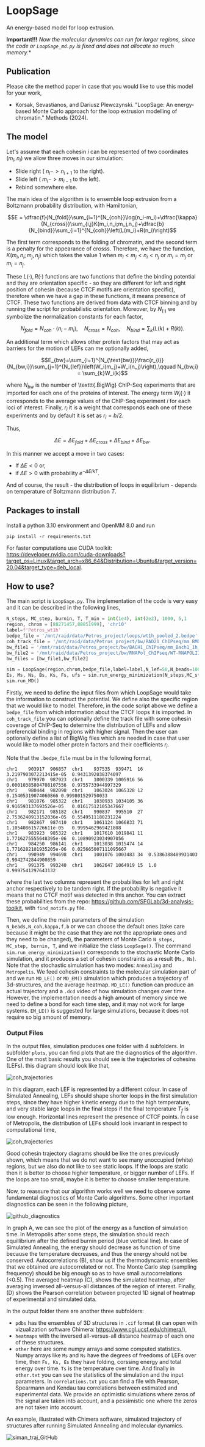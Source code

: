 # LoopSage
An energy-based model for loop extrusion.

**Important!!!** *Now the molecular dynamics can run for larger regions, since the code or `LoopSage_md.py` is fixed and does not allocate so much memory.**


## Publication
Please cite the method paper in case that you would like to use this model for your work,

* Korsak, Sevastianos, and Dariusz Plewczynski. "LoopSage: An energy-based Monte Carlo approach for the loop extrusion modelling of chromatin." Methods (2024).

## The model

Let's assume that each cohesin $i$ can be represented of two coordinates $(m_{i},n_{i})$ we allow three moves in our simulation:

* Slide right ( $n_{i} -> n_{i+1}$ to the right).
* Slide left ( $m_{i} -> m_{i-1}$ to the left).
* Rebind somewhere else.


The main idea of the algorithm is to ensemble loop extrusion from a Boltzmann probability distribution, with Hamiltonian,

$$E = \dfrac{f}{N_{fold}}\sum_{i=1}^{N_{coh}}\log(n_i-m_i)+\dfrac{\kappa}{N_{cross}}\sum_{i,j}K(m_i,n_i;m_j,n_j)+\dfrac{b}{N_{bind}}\sum_{i=1}^{N_{coh}}\left(L(m_i)+R(n_i)\right)$$

The first term corresponds to the folding of chromatin, and the second term is a penalty for the appearance of crosss. Therefore, we have the function,
$K(m_{i},n_{i};m_{j},n_{j})$ which takes the value 1 when $m_{i} < m_{j} < n_{i} < n_{j}$ or $m_{i}=m_{j}$ or $m_{i}=n_{j}$.

These $L(\cdot), R(\cdot)$ functions are two functions that define the binding potential and they are orientation specific - so they are different for left and right position of cohesin (because CTCF motifs are orientation specific), therefore when we have a gap in these functions, it means presence of CTCF. These two functions are derived from data with CTCF binning and by running the script for probabilistic orientation. Moreover, by $N_{(\cdot)}$ we symbolize the normalization constants for each factor,

$$N_{fold}=N_{coh}\cdot \langle n_i-m_i\rangle,\quad N_{cross}=N_{coh},\quad N_{bind}=\sum_{k}\left(L(k)+R(k)\right).$$

An additional term which allows other protein factors that may act as barriers for the motion of LEFs can me optionally added,

$$E_{bw}=\sum_{i=1}^{N_{\text{bw}}}\frac{r_{i}}{N_{bw,i}}\sum_{j=1}^{N_{lef}}\left(W_i(m_j)+W_i(n_j)\right),\qquad N_{bw,i} = \sum_{k}W_i(k)$$

where $N_{bw}$ is the number of \texttt{.BigWig} ChIP-Seq experiments that are imported for each one of the proteins of interest. The energy term $W_{i}(\cdot)$ it corresponds to the average values of the ChIP-Seq experiment $i$ for each loci of interest. Finally, $r_{i}$ it is a weight that corresponds each one of these experiments and by default it is set as $r_{i}=b/2$.

Thus,

$$\Delta E = \Delta E_{fold}+\Delta E_{cross}+\Delta E_{bind} + \Delta E_{bw}.$$

In this manner we accept a move in two cases:

* If $\Delta E<0$ or,
* if $\Delta E>0$ with probability $e^{-\Delta E/kT}$.

And of course, the result - the distribution of loops in equilibrium -  depends on temperature of Boltzmann distribution $T$.

## Packages to install
Install a python 3.10 environment and OpenMM 8.0 and run 

```
pip install -r requirements.txt
```

For faster computations use CUDA toolkit: https://developer.nvidia.com/cuda-downloads?target_os=Linux&target_arch=x86_64&Distribution=Ubuntu&target_version=20.04&target_type=deb_local.

## How to use?

The main script is `LoopSage.py`. The implementation of the code is very easy and it can be described in the following lines,

```python
N_steps, MC_step, burnin, T, T_min = int(1e4), int(2e2), 1000, 5,1
region, chrom = [88271457,88851999], 'chr10'
label=f'Petros_wt1h'
bedpe_file = '/mnt/raid/data/Petros_project/loops/wt1h_pooled_2.bedpe'
coh_track_file = '/mnt/raid/data/Petros_project/bw/RAD21_ChIPseq/mm_BMDM_WT_Rad21_heme_60min.bw'
bw_file1 = '/mnt/raid/data/Petros_project/bw/BACH1_ChIPseq/mm_Bach1_1h_rep1_heme_merged.bw'
bw_file2 = '/mnt/raid/data/Petros_project/bw/RNAPol_ChIPseq/WT-RNAPOLIIS2-1h-heme100-rep1_S5.bw'
bw_files = [bw_file1,bw_file2]

sim = LoopSage(region,chrom,bedpe_file,label=label,N_lef=50,N_beads=1000,bw_files=bw_files,track_file=coh_track_file)
Es, Ms, Ns, Bs, Ks, Fs, ufs = sim.run_energy_minimization(N_steps,MC_step,burnin,T,T_min,poisson_choice=True,mode='Annealing',viz=True,save=True)
sim.run_MD()
```

Firstly, we need to define the input files from which LoopSage would take the information to construct the potential. We define also the specific region that we would like to model. Therefore, in the code script above we define a `bedpe_file` from which information about the CTCF loops it is imported. In `coh_track_file` you can optionally define the track file with some cohesin coverage of ChIP-Seq to determine the distribution of LEFs and allow preferencial binding in regions with higher signal. Then the user can optionally define a list of BigWig files which are needed in case that user would like to model other protein factors and their coefficients $r_i$.

Note that the `.bedpe_file` must be in the following format,

```
chr1	903917	906857	chr1	937535	939471	16	3.2197903072213415e-05	0.9431392038374097
chr1	979970	987923	chr1	1000339	1005916	56	0.00010385804708107556	0.9755733944997329
chr1	980444	982098	chr1	1063024	1065328	12	0.15405319074060866	0.999801529750033
chr1	981076	985322	chr1	1030933	1034105	36	9.916593137693526e-05	0.01617512105347667
chr1	982171	985182	chr1	990837	995510	27	2.7536240913152036e-05	0.5549511180231224
chr1	982867	987410	chr1	1061124	1066833	71	1.105408615726611e-05	0.9995462969421808
chr1	983923	985322	chr1	1017610	1019841	11	1.7716275555648395e-06	0.10890923034907056
chr1	984250	986141	chr1	1013038	1015474	14	1.7716282101935205e-06	0.025665007111095667
chr1	990949	994698	chr1	1001076	1003483	34	0.5386388489931403	0.9942742844900859
chr1	991375	993240	chr1	1062647	1064919	15	1.0	0.9997541297643132
```

where the last two columns represent the probabilites for left and right anchor respectively to be tandem right. If the probability is negative it means that no CTCF motif was detected in this anchor. You can extract these probabilities from the repo: https://github.com/SFGLab/3d-analysis-toolkit, with `find_motifs.py` file. 

Then, we define the main parameters of the simulation `N_beads,N_coh,kappa,f,b` or we can choose the default ones (take care because it might be the case that they are not the appropriate ones and they need to be changed), the parameters of Monte Carlo `N_steps, MC_step, burnin, T`, and we initialize the class `LoopSage()`. The command `sim.run_energy_minimization()` corresponds to the stochastic Monte Carlo simulation, and it produces a set of cohesin constraints as a result (`Ms, Ns`). Note that the stochastic simulation has two modes: `Annealing` and `Metropolis`. We feed cohesin constraints to the molecular simulation part of and we run `MD_LE()` or `MD_EM()` simulation which produces a trajectory of 3d-structures, and the average heatmap. `MD_LE()` function can produce an actual trajectory and a `.dcd` video of how simulation changes over time. However, the implementation needs a high amount of memory since we need to define a bond for each time step, and it may not work for large systems. `EM_LE()` is suggested for large simulations, because it does not require so big amount of memory.

### Output Files
In the output files, simulation produces one folder with 4 subfolders. In subfolder `plots`, you can find plots that are the diagnostics of the algorithm. One of the most basic results you should see is the trajectories of cohesins (LEFs). this diagram should look like that,

![coh_trajectories](https://github.com/SFGLab/LoopSage/assets/49608786/f73ffd2b-8359-4c6d-958b-9a770d4834ba)

In this diagram, each LEF is represented by a different colour. In case of Simulated Annealing, LEFs should shape shorter loops in the first simulation steps, since they have higher kinetic energy due to the high temperature, and very stable large loops in the final steps if the final temperature $T_f$ is low enough. Horizontal lines represent the presence of CTCF points. In case of Metropolis, the distribution of LEFs should look invariant in respect to computational time,

![coh_trajectories](https://github.com/SFGLab/LoopSage/assets/49608786/b48e2383-2509-4c68-a726-91a5e61aabf3)

Good cohesin trajectory diagrams should be like the ones previously shown, which means that we do not want to see many unoccupied (white) regions, but we also do not like to see static loops. If the loops are static then it is better to choose higher temperature, or bigger number of LEFs. If the loops are too small, maybe it is better to choose smaller temperature.

Now, to reassure that our algorithm works well we need to observe some fundamental diagnostics of Monte Carlo algorithms. Some other important diagnostics can be seen in the following picture,

![github_diagnostics](https://github.com/SFGLab/LoopSage/assets/49608786/b90e2355-be84-47c4-906f-5a2a62497b26)

In graph A, we can see the plot of the energy as a function of simulation time. In Metropolis after some steps, the simulation should reach equillibrium after the defined burnin period (blue vertical line). In case of Simulated Annealing, the energy should decrease as function of time because the temperature decreases, and thus the energy should not be conserved. Autocorrelations (B), show us if the thermodyncamic ensembles that we obtained are autocorrelated or not. The Monte Carlo step (sampling frequency) should be big enough so as to have small autocorrelations (<0.5). The averaged heatmap (C), shows the simulated heatmap, after averaging inversed all-versus-all distances of the region of interest. Finally, (D) shows the Pearson correlation between projected 1D signal of heatmap of experimental and simulated data.

In the output folder there are another three subfolders: 
* `pdbs` has the ensembles of 3D structures in `.cif` format (it can open with vizualization software Chimera: https://www.cgl.ucsf.edu/chimera/),
* `heatmaps` with the inversed all-versus-all distance heatmap of each one of these structures.
* `other` here are some numpy arrays and some computed statistics. Numpy arrays like `Ms` and `Ns` have the degrees of freedoms of LEFs over time, then `Fs, Ks, Es` they have folding, corssing energy and total energy over time. `Ts` is the temperature over time. And finally in `other.txt` you can see the statistics of the simulation and the input parameters. In `correlations.txt` you can find a file with Pearson, Spearmann and Kendau tau correlations between estimated and experimental data. We provide an optimistic simulations where zeros of the signal are taken into account, and a pessimistic one where the zeros are not taken into account.

An example, illustrated with Chimera software, simulated trajectory of structures after running Simulated Annealing and molecular dynamics.

![siman_traj_GitHub](https://github.com/SFGLab/LoopSage/assets/49608786/c6626641-f709-46e0-b01b-42566b1829ef)
